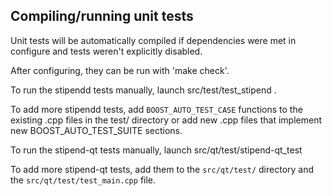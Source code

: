 Compiling/running unit tests
------------------------------------

Unit tests will be automatically compiled if dependencies were met in configure
and tests weren't explicitly disabled.

After configuring, they can be run with 'make check'.

To run the stipendd tests manually, launch src/test/test_stipend .

To add more stipendd tests, add `BOOST_AUTO_TEST_CASE` functions to the existing
.cpp files in the test/ directory or add new .cpp files that
implement new BOOST_AUTO_TEST_SUITE sections.

To run the stipend-qt tests manually, launch src/qt/test/stipend-qt_test

To add more stipend-qt tests, add them to the `src/qt/test/` directory and
the `src/qt/test/test_main.cpp` file.
